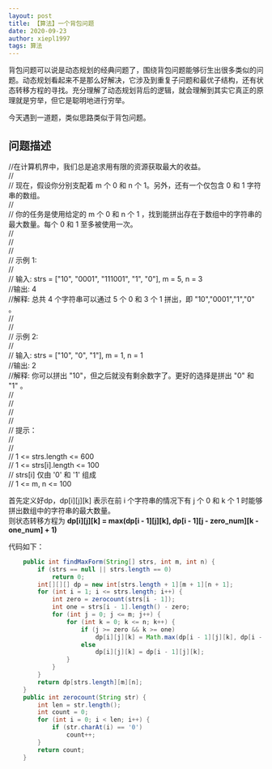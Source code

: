 ```yaml
---
layout: post
title: 【算法】一个背包问题
date: 2020-09-23
author: xiepl1997
tags: 算法
---
```


背包问题可以说是动态规划的经典问题了，围绕背包问题能够衍生出很多类似的问题。动态规划看起来不是那么好解决，它涉及到重复子问题和最优子结构，还有状态转移方程的寻找。充分理解了动态规划背后的逻辑，就会理解到其实它真正的原理就是穷举，但它是聪明地进行穷举。  

今天遇到一道题，类似思路类似于背包问题。  

## 问题描述

//在计算机界中，我们总是追求用有限的资源获取最大的收益。   
//  
// 现在，假设你分别支配着 m 个 0 和 n 个 1。另外，还有一个仅包含 0 和 1 字符串的数组。   
//  
// 你的任务是使用给定的 m 个 0 和 n 个 1 ，找到能拼出存在于数组中的字符串的最大数量。每个 0 和 1 至多被使用一次。  
//  
//  
//  
// 示例 1:  
//  
// 输入: strs = ["10", "0001", "111001", "1", "0"], m = 5, n = 3  
//输出: 4  
//解释: 总共 4 个字符串可以通过 5 个 0 和 3 个 1 拼出，即 "10","0001","1","0" 。  
//  
//  
// 示例 2:  
//  
// 输入: strs = ["10", "0", "1"], m = 1, n = 1  
//输出: 2  
//解释: 你可以拼出 "10"，但之后就没有剩余数字了。更好的选择是拼出 "0" 和 "1" 。  
//  
//  
//  
//  
// 提示：  
//  
//  
// 1 <= strs.length <= 600  
// 1 <= strs[i].length <= 100  
// strs[i] 仅由 '0' 和 '1' 组成  
// 1 <= m, n <= 100  
  
首先定义好dp，dp[i][j][k] 表示在前 i 个字符串的情况下有 j 个 0 和 k 个 1 时能够拼出数组中的字符串的最大数量。  
则状态转移方程为 **dp[i][j][k] = max(dp[i - 1][j][k], dp[i - 1][j - zero_num][k - one_num] + 1)**  

代码如下：  
```java
    public int findMaxForm(String[] strs, int m, int n) {
        if (strs == null || strs.length == 0)
            return 0;
        int[][][] dp = new int[strs.length + 1][m + 1][n + 1];
        for (int i = 1; i <= strs.length; i++) {
            int zero = zerocount(strs[i - 1]);
            int one = strs[i - 1].length() - zero;
            for (int j = 0; j <= m; j++) {
                for (int k = 0; k <= n; k++) {
                    if (j >= zero && k >= one)
                        dp[i][j][k] = Math.max(dp[i - 1][j][k], dp[i - 1][j - zero][k - one] + 1);
                    else
                        dp[i][j][k] = dp[i - 1][j][k];
                }
            }
        }
        return dp[strs.length][m][n];
    }
    public int zerocount(String str) {
        int len = str.length();
        int count = 0;
        for (int i = 0; i < len; i++) {
            if (str.charAt(i) == '0')
                count++;
        }
        return count;
    }
```
